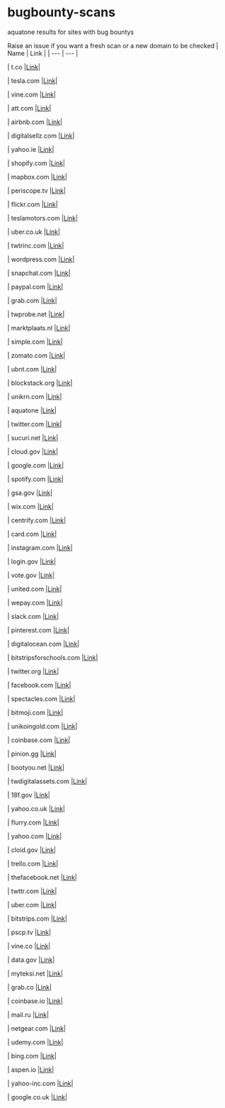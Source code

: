 # bugbounty-scans

aquatone results for sites with bug bountys


Raise an issue if you want a fresh scan or a new domain to be checked
| Name     | Link |
| ---      | ---       |

| t.co     |<a href="https://random-robbie.github.io/bugbounty-scans/t.co/report/report_page_0.html">Link</a>|

| tesla.com     |<a href="https://random-robbie.github.io/bugbounty-scans/tesla.com/report/report_page_0.html">Link</a>|

| vine.com     |<a href="https://random-robbie.github.io/bugbounty-scans/vine.com/report/report_page_0.html">Link</a>|

| att.com     |<a href="https://random-robbie.github.io/bugbounty-scans/att.com/report/report_page_0.html">Link</a>|

| airbnb.com     |<a href="https://random-robbie.github.io/bugbounty-scans/airbnb.com/report/report_page_0.html">Link</a>|

| digitalsellz.com     |<a href="https://random-robbie.github.io/bugbounty-scans/digitalsellz.com/report/report_page_0.html">Link</a>|

| yahoo.ie     |<a href="https://random-robbie.github.io/bugbounty-scans/yahoo.ie/report/report_page_0.html">Link</a>|

| shopify.com     |<a href="https://random-robbie.github.io/bugbounty-scans/shopify.com/report/report_page_0.html">Link</a>|

| mapbox.com     |<a href="https://random-robbie.github.io/bugbounty-scans/mapbox.com/report/report_page_0.html">Link</a>|

| periscope.tv     |<a href="https://random-robbie.github.io/bugbounty-scans/periscope.tv/report/report_page_0.html">Link</a>|

| flickr.com     |<a href="https://random-robbie.github.io/bugbounty-scans/flickr.com/report/report_page_0.html">Link</a>|

| teslamotors.com     |<a href="https://random-robbie.github.io/bugbounty-scans/teslamotors.com/report/report_page_0.html">Link</a>|

| uber.co.uk     |<a href="https://random-robbie.github.io/bugbounty-scans/uber.co.uk/report/report_page_0.html">Link</a>|

| twtrinc.com     |<a href="https://random-robbie.github.io/bugbounty-scans/twtrinc.com/report/report_page_0.html">Link</a>|

| wordpress.com     |<a href="https://random-robbie.github.io/bugbounty-scans/wordpress.com/report/report_page_0.html">Link</a>|

| snapchat.com     |<a href="https://random-robbie.github.io/bugbounty-scans/snapchat.com/report/report_page_0.html">Link</a>|

| paypal.com     |<a href="https://random-robbie.github.io/bugbounty-scans/paypal.com/report/report_page_0.html">Link</a>|

| grab.com     |<a href="https://random-robbie.github.io/bugbounty-scans/grab.com/report/report_page_0.html">Link</a>|

| twprobe.net     |<a href="https://random-robbie.github.io/bugbounty-scans/twprobe.net/report/report_page_0.html">Link</a>|

| marktplaats.nl     |<a href="https://random-robbie.github.io/bugbounty-scans/marktplaats.nl/report/report_page_0.html">Link</a>|

| simple.com     |<a href="https://random-robbie.github.io/bugbounty-scans/simple.com/report/report_page_0.html">Link</a>|

| zomato.com     |<a href="https://random-robbie.github.io/bugbounty-scans/zomato.com/report/report_page_0.html">Link</a>|

| ubnt.com     |<a href="https://random-robbie.github.io/bugbounty-scans/ubnt.com/report/report_page_0.html">Link</a>|

| blockstack.org     |<a href="https://random-robbie.github.io/bugbounty-scans/blockstack.org/report/report_page_0.html">Link</a>|



| unikrn.com     |<a href="https://random-robbie.github.io/bugbounty-scans/unikrn.com/report/report_page_0.html">Link</a>|

| aquatone     |<a href="https://random-robbie.github.io/bugbounty-scans/aquatone/report/report_page_0.html">Link</a>|

| twitter.com     |<a href="https://random-robbie.github.io/bugbounty-scans/twitter.com/report/report_page_0.html">Link</a>|

| sucuri.net     |<a href="https://random-robbie.github.io/bugbounty-scans/sucuri.net/report/report_page_0.html">Link</a>|

| cloud.gov     |<a href="https://random-robbie.github.io/bugbounty-scans/cloud.gov/report/report_page_0.html">Link</a>|

| google.com     |<a href="https://random-robbie.github.io/bugbounty-scans/google.com/report/report_page_0.html">Link</a>|

| spotify.com     |<a href="https://random-robbie.github.io/bugbounty-scans/spotify.com/report/report_page_0.html">Link</a>|

| gsa.gov     |<a href="https://random-robbie.github.io/bugbounty-scans/gsa.gov/report/report_page_0.html">Link</a>|

| wix.com     |<a href="https://random-robbie.github.io/bugbounty-scans/wix.com/report/report_page_0.html">Link</a>|

| centrify.com     |<a href="https://random-robbie.github.io/bugbounty-scans/centrify.com/report/report_page_0.html">Link</a>|

| card.com     |<a href="https://random-robbie.github.io/bugbounty-scans/card.com/report/report_page_0.html">Link</a>|

| instagram.com     |<a href="https://random-robbie.github.io/bugbounty-scans/instagram.com/report/report_page_0.html">Link</a>|

| login.gov     |<a href="https://random-robbie.github.io/bugbounty-scans/login.gov/report/report_page_0.html">Link</a>|

| vote.gov     |<a href="https://random-robbie.github.io/bugbounty-scans/vote.gov/report/report_page_0.html">Link</a>|

| united.com     |<a href="https://random-robbie.github.io/bugbounty-scans/united.com/report/report_page_0.html">Link</a>|

| wepay.com     |<a href="https://random-robbie.github.io/bugbounty-scans/wepay.com/report/report_page_0.html">Link</a>|

| slack.com     |<a href="https://random-robbie.github.io/bugbounty-scans/slack.com/report/report_page_0.html">Link</a>|

| pinterest.com     |<a href="https://random-robbie.github.io/bugbounty-scans/pinterest.com/report/report_page_0.html">Link</a>|

| digitalocean.com     |<a href="https://random-robbie.github.io/bugbounty-scans/digitalocean.com/report/report_page_0.html">Link</a>|

| bitstripsforschools.com     |<a href="https://random-robbie.github.io/bugbounty-scans/bitstripsforschools.com/report/report_page_0.html">Link</a>|

| twitter.org     |<a href="https://random-robbie.github.io/bugbounty-scans/twitter.org/report/report_page_0.html">Link</a>|

| facebook.com     |<a href="https://random-robbie.github.io/bugbounty-scans/facebook.com/report/report_page_0.html">Link</a>|

| spectacles.com     |<a href="https://random-robbie.github.io/bugbounty-scans/spectacles.com/report/report_page_0.html">Link</a>|

| bitmoji.com     |<a href="https://random-robbie.github.io/bugbounty-scans/bitmoji.com/report/report_page_0.html">Link</a>|

| unikoingold.com     |<a href="https://random-robbie.github.io/bugbounty-scans/unikoingold.com/report/report_page_0.html">Link</a>|

| coinbase.com     |<a href="https://random-robbie.github.io/bugbounty-scans/coinbase.com/report/report_page_0.html">Link</a>|

| pinion.gg     |<a href="https://random-robbie.github.io/bugbounty-scans/pinion.gg/report/report_page_0.html">Link</a>|

| bootyou.net     |<a href="https://random-robbie.github.io/bugbounty-scans/bootyou.net/report/report_page_0.html">Link</a>|

| twdigitalassets.com     |<a href="https://random-robbie.github.io/bugbounty-scans/twdigitalassets.com/report/report_page_0.html">Link</a>|

| 18f.gov     |<a href="https://random-robbie.github.io/bugbounty-scans/18f.gov/report/report_page_0.html">Link</a>|

| yahoo.co.uk     |<a href="https://random-robbie.github.io/bugbounty-scans/yahoo.co.uk/report/report_page_0.html">Link</a>|

| flurry.com     |<a href="https://random-robbie.github.io/bugbounty-scans/flurry.com/report/report_page_0.html">Link</a>|

| yahoo.com     |<a href="https://random-robbie.github.io/bugbounty-scans/yahoo.com/report/report_page_0.html">Link</a>|

| cloid.gov     |<a href="https://random-robbie.github.io/bugbounty-scans/cloid.gov/report/report_page_0.html">Link</a>|

| trello.com     |<a href="https://random-robbie.github.io/bugbounty-scans/trello.com/report/report_page_0.html">Link</a>|

| thefacebook.net     |<a href="https://random-robbie.github.io/bugbounty-scans/thefacebook.net/report/report_page_0.html">Link</a>|

| twttr.com     |<a href="https://random-robbie.github.io/bugbounty-scans/twttr.com/report/report_page_0.html">Link</a>|

| uber.com     |<a href="https://random-robbie.github.io/bugbounty-scans/uber.com/report/report_page_0.html">Link</a>|

| bitstrips.com     |<a href="https://random-robbie.github.io/bugbounty-scans/bitstrips.com/report/report_page_0.html">Link</a>|

| pscp.tv     |<a href="https://random-robbie.github.io/bugbounty-scans/pscp.tv/report/report_page_0.html">Link</a>|

| vine.co     |<a href="https://random-robbie.github.io/bugbounty-scans/vine.co/report/report_page_0.html">Link</a>|

| data.gov     |<a href="https://random-robbie.github.io/bugbounty-scans/data.gov/report/report_page_0.html">Link</a>|

| myteksi.net     |<a href="https://random-robbie.github.io/bugbounty-scans/myteksi.net/report/report_page_0.html">Link</a>|

| grab.co     |<a href="https://random-robbie.github.io/bugbounty-scans/grab.co/report/report_page_0.html">Link</a>|

| coinbase.io     |<a href="https://random-robbie.github.io/bugbounty-scans/coinbase.io/report/report_page_0.html">Link</a>|

| mail.ru     |<a href="https://random-robbie.github.io/bugbounty-scans/mail.ru/report/report_page_0.html">Link</a>|

| netgear.com     |<a href="https://random-robbie.github.io/bugbounty-scans/netgear.com/report/report_page_0.html">Link</a>|

| udemy.com     |<a href="https://random-robbie.github.io/bugbounty-scans/udemy.com/report/report_page_0.html">Link</a>|

| bing.com     |<a href="https://random-robbie.github.io/bugbounty-scans/bing.com/report/report_page_0.html">Link</a>|

| aspen.io     |<a href="https://random-robbie.github.io/bugbounty-scans/aspen.io/report/report_page_0.html">Link</a>|

| yahoo-inc.com     |<a href="https://random-robbie.github.io/bugbounty-scans/yahoo-inc.com/report/report_page_0.html">Link</a>|

| google.co.uk     |<a href="https://random-robbie.github.io/bugbounty-scans/google.co.uk/report/report_page_0.html">Link</a>|
